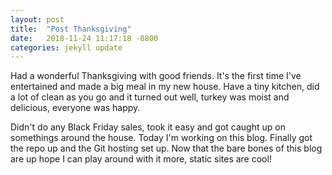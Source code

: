 ```yaml
---
layout: post
title:  "Post Thanksgiving"
date:   2018-11-24 11:17:18 -0800
categories: jekyll update
---
```

Had a wonderful Thanksgiving with good friends. It's the first time I've entertained and made a big meal in my new house. Have a tiny kitchen, did a lot of clean as you go and it turned out well, turkey was moist and delicious, everyone was happy.

Didn't do any Black Friday sales, took it easy and got caught up on somethings around the house. Today I'm working on this blog. Finally got the repo up and the Git hosting set up. Now that the bare bones of this blog are up hope I can play around with it more, static sites are cool!
